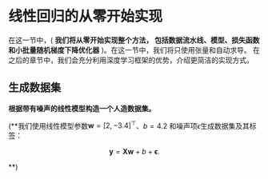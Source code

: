 # 线性回归的从零开始实现

在这一节中，( **我们将从零开始实现整个方法， 包括数据流水线、模型、损失函数和小批量随机梯度下降优化器** )。在这一节中，我们将只使用张量和自动求导。 在之后的章节中，我们会充分利用深度学习框架的优势，介绍更简洁的实现方式。

## 生成数据集

**根据带有噪声的线性模型构造一个人造数据集。**

(**我们使用线性模型参数$\mathbf{w} = [2, -3.4]^\top$、$b = 4.2$
和噪声项$\epsilon$生成数据集及其标签：

$$
\mathbf{y}= \mathbf{X} \mathbf{w} + b + \mathbf\epsilon.
$$

**)

